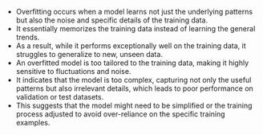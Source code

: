 - Overfitting occurs when a model learns not just the underlying patterns but also the noise and specific details of the training data. 
- It essentially memorizes the training data instead of learning the general trends. 
- As a result, while it performs exceptionally well on the training data, it struggles to generalize to new, unseen data.
- An overfitted model is too tailored to the training data, making it highly sensitive to fluctuations and noise. 
- It indicates that the model is too complex, capturing not only the useful patterns but also irrelevant details, which leads to poor performance on validation or test datasets. 
- This suggests that the model might need to be simplified or the training process adjusted to avoid over-reliance on the specific training examples.